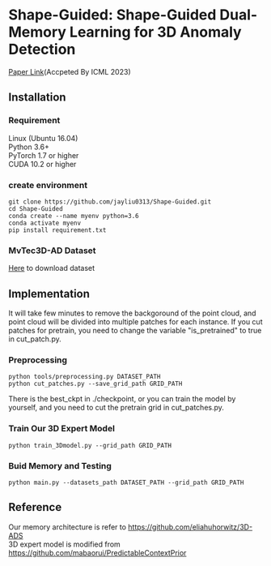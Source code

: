 # Shape-Guided: Shape-Guided Dual-Memory Learning for 3D Anomaly Detection
[Paper Link](https://openreview.net/pdf?id=IkSGn9fcPz)(Accpeted By ICML 2023)
## Installation
### Requirement
Linux (Ubuntu 16.04)  
Python 3.6+  
PyTorch 1.7 or higher  
CUDA 10.2 or higher

### create environment
```
git clone https://github.com/jayliu0313/Shape-Guided.git
cd Shape-Guided
conda create --name myenv python=3.6
conda activate myenv
pip install requirement.txt
```

### MvTec3D-AD Dataset
[Here](https://www.mvtec.com/company/research/datasets/mvtec-3d-ad) to download dataset

## Implementation
It will take few minutes to remove the backgoround of the point cloud, and point cloud will be divided into multiple patches for each instance. 
  If you cut patches for pretrain, you need to change the variable "is_pretrained" to true in cut_patch.py.
### Preprocessing
```
python tools/preprocessing.py DATASET_PATH
python cut_patches.py --save_grid_path GRID_PATH
```

There is the best_ckpt in ./checkpoint, or you can train the model by yourself, and you need to cut the pretrain grid in cut_patches.py.
### Train Our 3D Expert Model
```
python train_3Dmodel.py --grid_path GRID_PATH
```

### Buid Memory and Testing
```
python main.py --datasets_path DATASET_PATH --grid_path GRID_PATH
```

## Reference
Our memory architecture is refer to https://github.com/eliahuhorwitz/3D-ADS  
3D expert model is modified from https://github.com/mabaorui/PredictableContextPrior
